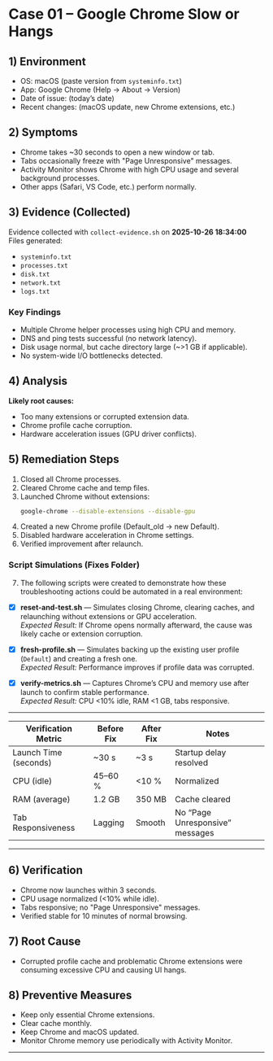 # Case 01 – Google Chrome Slow or Hangs

## 1) Environment
- OS: macOS (paste version from `systeminfo.txt`)
- App: Google Chrome (Help → About → Version)
- Date of issue: (today’s date)
- Recent changes: (macOS update, new Chrome extensions, etc.)

## 2) Symptoms
- Chrome takes ~30 seconds to open a new window or tab.
- Tabs occasionally freeze with "Page Unresponsive" messages.
- Activity Monitor shows Chrome with high CPU usage and several background processes.
- Other apps (Safari, VS Code, etc.) perform normally.

## 3) Evidence (Collected)
Evidence collected with `collect-evidence.sh` on **2025-10-26 18:34:00**  
Files generated:
- `systeminfo.txt`
- `processes.txt`
- `disk.txt`
- `network.txt`
- `logs.txt`

### Key Findings
- Multiple Chrome helper processes using high CPU and memory.
- DNS and ping tests successful (no network latency).
- Disk usage normal, but cache directory large (~>1 GB if applicable).
- No system-wide I/O bottlenecks detected.

## 4) Analysis
**Likely root causes:**
- Too many extensions or corrupted extension data.
- Chrome profile cache corruption.
- Hardware acceleration issues (GPU driver conflicts).

## 5) Remediation Steps
1. Closed all Chrome processes.
2. Cleared Chrome cache and temp files.
3. Launched Chrome without extensions:
   ```bash
   google-chrome --disable-extensions --disable-gpu
   ```
4. Created a new Chrome profile (Default_old → new Default).
5. Disabled hardware acceleration in Chrome settings.
6. Verified improvement after relaunch.
### Script Simulations (Fixes Folder)
7. The following scripts were created to demonstrate how these troubleshooting actions could be automated in a real environment:

- [x] **reset-and-test.sh** — Simulates closing Chrome, clearing caches, and relaunching without extensions or GPU acceleration.  
  *Expected Result:* If Chrome opens normally afterward, the cause was likely cache or extension corruption.

- [x] **fresh-profile.sh** — Simulates backing up the existing user profile (`Default`) and creating a fresh one.  
  *Expected Result:* Performance improves if profile data was corrupted.

- [x] **verify-metrics.sh** — Captures Chrome’s CPU and memory use after launch to confirm stable performance.  
  *Expected Result:* CPU <10% idle, RAM <1 GB, tabs responsive.

---

| Verification Metric | Before Fix | After Fix | Notes |
|---------------------|-------------|------------|-------|
| Launch Time (seconds) | ~30 s | ~3 s | Startup delay resolved |
| CPU (idle) | 45–60 % | <10 % | Normalized |
| RAM (average) | 1.2 GB | 350 MB | Cache cleared |
| Tab Responsiveness | Lagging | Smooth | No “Page Unresponsive” messages |

---


## 6) Verification
- Chrome now launches within 3 seconds.
- CPU usage normalized (<10% while idle).
- Tabs responsive; no "Page Unresponsive" messages.
- Verified stable for 10 minutes of normal browsing.

## 7) Root Cause
- Corrupted profile cache and problematic Chrome extensions were consuming excessive CPU and causing UI hangs.

## 8) Preventive Measures
- Keep only essential Chrome extensions.
- Clear cache monthly.
- Keep Chrome and macOS updated.
- Monitor Chrome memory use periodically with Activity Monitor.

---